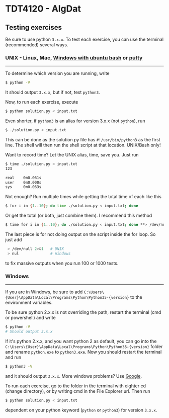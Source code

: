 # TDT4120 - AlgDat
## Testing exercises
Be sure to use python ```3.x.x```.
To test each exercise, you can use the terminal (recommended) several ways.

### UNIX - Linux, Mac, [Windows with ubuntu bash](http://www.howtogeek.com/249966/how-to-install-and-use-the-linux-bash-shell-on-windows-10/) or [putty](http://www.putty.org/)
***
To determine which version you are running, write
```bash
$ python -V
```

It should output ```3.x.x```, but if not, test ```python3```.

Now, to run each exercise, execute
```bash
$ python solution.py < input.txt
```

Even shorter, if ```python3``` is an alias for version 3.x.x (not ```python```), run
```bash
$ ./solution.py < input.txt
```

This can be done as the solution.py file has ```#!/usr/bin/python3``` as the first line. The shell will then run the shell script at that location. UNIX/Bash only!

Want to record time? Let the UNIX alias, time, save you. Just run
```bash
$ time ./solution.py < input.txt
123

real    0m0.061s
user    0m0.000s
sys     0m0.063s
```

Not enough? Run multiple times while getting the total time of each like this
```bash
$ for i in {1..10}; do time ./solution.py < input.txt; done
```

Or get the total (or both, just combine them). I recommend this method
```bash
$ time for i in {1..10}; do ./solution.py < input.txt; done **> /dev/null 2>&1**
```

The last piece is for not doing output on the script inside the for loop. So just add
```bash
 > /dev/null 2>&1   # UNIX
 > nul              # Windows
```
to fix massive outputs when you run 100 or 1000 tests.

### Windows
***
If you are in Windows, be sure to add ```C:\Users\{User}\AppData\Local\Programs\Python\Python35-{version}``` to the environment variables.

To be sure python 2.x.x is not overriding the path, restart the terminal (cmd or powershell) and write
```bash
$ python -V
# Should output 3.x.x
```

If it's python 2.x.x, and you want python 2 as default, you can go into the ```C:\Users\{User}\AppData\Local\Programs\Python\Python35-{version}``` folder and rename ```python.exe``` to ```python3.exe```. Now you should restart the terminal and run
```bash
$ python3 -V
```
and it should output ```3.x.x```. More windows problems? Use [Google](https://google.com).

To run each exercise, go to the folder in the terminal with eighter cd (change directory), or by writing cmd in the File Explorer url. Then run
```bash
$ python solution.py < input.txt
```
dependent on your python keyword (```python``` or ```python3```) for version ```3.x.x```.
